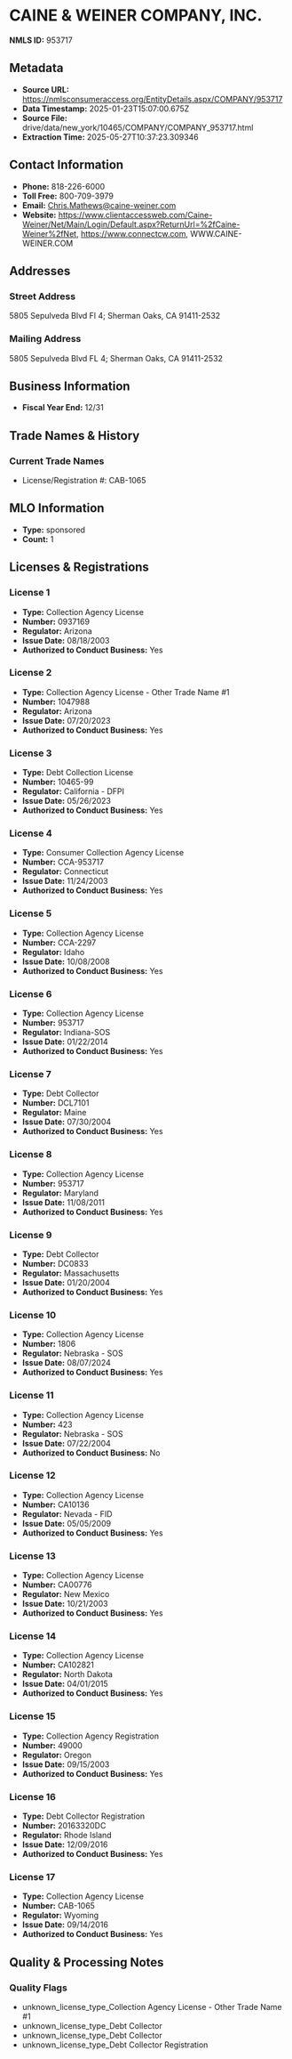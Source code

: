 # CAINE & WEINER COMPANY, INC.

**NMLS ID:** 953717

## Metadata
- **Source URL:** https://nmlsconsumeraccess.org/EntityDetails.aspx/COMPANY/953717
- **Data Timestamp:** 2025-01-23T15:07:00.675Z
- **Source File:** drive/data/new_york/10465/COMPANY/COMPANY_953717.html
- **Extraction Time:** 2025-05-27T10:37:23.309346

## Contact Information
- **Phone:** 818-226-6000
- **Toll Free:** 800-709-3979
- **Email:** Chris.Mathews@caine-weiner.com
- **Website:** https://www.clientaccessweb.com/Caine-Weiner/Net/Main/Login/Default.aspx?ReturnUrl=%2fCaine-Weiner%2fNet, https://www.connectcw.com, WWW.CAINE-WEINER.COM

## Addresses
### Street Address
5805 Sepulveda Blvd Fl 4; Sherman Oaks, CA 91411-2532

### Mailing Address
5805 Sepulveda Blvd FL 4; Sherman Oaks, CA 91411-2532

## Business Information
- **Fiscal Year End:** 12/31

## Trade Names & History
### Current Trade Names
- License/Registration #: CAB-1065

## MLO Information
- **Type:** sponsored
- **Count:** 1

## Licenses & Registrations

### License 1
- **Type:** Collection Agency License
- **Number:** 0937169
- **Regulator:** Arizona
- **Issue Date:** 08/18/2003
- **Authorized to Conduct Business:** Yes

### License 2
- **Type:** Collection Agency License - Other Trade Name #1
- **Number:** 1047988
- **Regulator:** Arizona
- **Issue Date:** 07/20/2023
- **Authorized to Conduct Business:** Yes

### License 3
- **Type:** Debt Collection License
- **Number:** 10465-99
- **Regulator:** California - DFPI
- **Issue Date:** 05/26/2023
- **Authorized to Conduct Business:** Yes

### License 4
- **Type:** Consumer Collection Agency License
- **Number:** CCA-953717
- **Regulator:** Connecticut
- **Issue Date:** 11/24/2003
- **Authorized to Conduct Business:** Yes

### License 5
- **Type:** Collection Agency License
- **Number:** CCA-2297
- **Regulator:** Idaho
- **Issue Date:** 10/08/2008
- **Authorized to Conduct Business:** Yes

### License 6
- **Type:** Collection Agency License
- **Number:** 953717
- **Regulator:** Indiana-SOS
- **Issue Date:** 01/22/2014
- **Authorized to Conduct Business:** Yes

### License 7
- **Type:** Debt Collector
- **Number:** DCL7101
- **Regulator:** Maine
- **Issue Date:** 07/30/2004
- **Authorized to Conduct Business:** Yes

### License 8
- **Type:** Collection Agency License
- **Number:** 953717
- **Regulator:** Maryland
- **Issue Date:** 11/08/2011
- **Authorized to Conduct Business:** Yes

### License 9
- **Type:** Debt Collector
- **Number:** DC0833
- **Regulator:** Massachusetts
- **Issue Date:** 01/20/2004
- **Authorized to Conduct Business:** Yes

### License 10
- **Type:** Collection Agency License
- **Number:** 1806
- **Regulator:** Nebraska - SOS
- **Issue Date:** 08/07/2024
- **Authorized to Conduct Business:** Yes

### License 11
- **Type:** Collection Agency License
- **Number:** 423
- **Regulator:** Nebraska - SOS
- **Issue Date:** 07/22/2004
- **Authorized to Conduct Business:** No

### License 12
- **Type:** Collection Agency License
- **Number:** CA10136
- **Regulator:** Nevada - FID
- **Issue Date:** 05/05/2009
- **Authorized to Conduct Business:** Yes

### License 13
- **Type:** Collection Agency License
- **Number:** CA00776
- **Regulator:** New Mexico
- **Issue Date:** 10/21/2003
- **Authorized to Conduct Business:** Yes

### License 14
- **Type:** Collection Agency License
- **Number:** CA102821
- **Regulator:** North Dakota
- **Issue Date:** 04/01/2015
- **Authorized to Conduct Business:** Yes

### License 15
- **Type:** Collection Agency Registration
- **Number:** 49000
- **Regulator:** Oregon
- **Issue Date:** 09/15/2003
- **Authorized to Conduct Business:** Yes

### License 16
- **Type:** Debt Collector Registration
- **Number:** 20163320DC
- **Regulator:** Rhode Island
- **Issue Date:** 12/09/2016
- **Authorized to Conduct Business:** Yes

### License 17
- **Type:** Collection Agency License
- **Number:** CAB-1065
- **Regulator:** Wyoming
- **Issue Date:** 09/14/2016
- **Authorized to Conduct Business:** Yes

## Quality & Processing Notes
### Quality Flags
- unknown_license_type_Collection Agency License - Other Trade Name #1
- unknown_license_type_Debt Collector
- unknown_license_type_Debt Collector
- unknown_license_type_Debt Collector Registration
